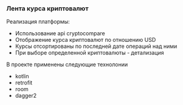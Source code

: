 ### Лента курса криптовалют 

Реализация платформы:
- Использование api cryptocompare
- Отображение курса криптовалют по отношению USD
- Курсы отсортированы по последней дате операций над ними
- При выборе определенной криптовалюты - детализация

В проекте применены следующие технолонии
- kotlin
- retrofit
- room
- dagger2


